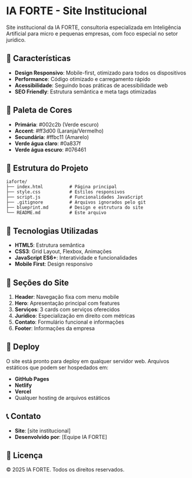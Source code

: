 # IA FORTE - Site Institucional

Site institucional da IA FORTE, consultoria especializada em Inteligência Artificial para micro e pequenas empresas, com foco especial no setor jurídico.

## 🚀 Características

- **Design Responsivo**: Mobile-first, otimizado para todos os dispositivos
- **Performance**: Código otimizado e carregamento rápido
- **Acessibilidade**: Seguindo boas práticas de acessibilidade web
- **SEO Friendly**: Estrutura semântica e meta tags otimizadas

## 🎨 Paleta de Cores

- **Primária**: #002c2b (Verde escuro)
- **Accent**: #ff3d00 (Laranja/Vermelho)
- **Secundária**: #ffbc11 (Amarelo)
- **Verde água claro**: #0a837f
- **Verde água escuro**: #076461

## 📁 Estrutura do Projeto

```
iaforte/
├── index.html          # Página principal
├── style.css           # Estilos responsivos
├── script.js           # Funcionalidades JavaScript
├── .gitignore          # Arquivos ignorados pelo git
├── blueprint.md        # Design e estrutura do site
└── README.md           # Este arquivo
```

## 🔧 Tecnologias Utilizadas

- **HTML5**: Estrutura semântica
- **CSS3**: Grid Layout, Flexbox, Animações
- **JavaScript ES6+**: Interatividade e funcionalidades
- **Mobile First**: Design responsivo

## 📱 Seções do Site

1. **Header**: Navegação fixa com menu mobile
2. **Hero**: Apresentação principal com features
3. **Serviços**: 3 cards com serviços oferecidos
4. **Jurídico**: Especialização em direito com métricas
5. **Contato**: Formulário funcional e informações
6. **Footer**: Informações da empresa

## 🚀 Deploy

O site está pronto para deploy em qualquer servidor web. Arquivos estáticos que podem ser hospedados em:

- **GitHub Pages**
- **Netlify**
- **Vercel**
- Qualquer hosting de arquivos estáticos

## 📞 Contato

- **Site**: [site institucional]
- **Desenvolvido por**: [Equipe IA FORTE]

## 📄 Licença

© 2025 IA FORTE. Todos os direitos reservados.